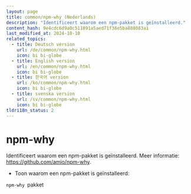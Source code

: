 ```yaml
---
layout: page
title: common/npm-why (Nederlands)
description: "Identificeert waarom een npm-pakket is geïnstalleerd."
content_hash: 9e4cdc6d9a0c511891a5aed71f38e5ba888083a1
last_modified_at: 2024-10-10
related_topics:
  - title: Deutsch version
    url: /de/common/npm-why.html
    icon: bi bi-globe
  - title: English version
    url: /en/common/npm-why.html
    icon: bi bi-globe
  - title: 한국어 version
    url: /ko/common/npm-why.html
    icon: bi bi-globe
  - title: svenska version
    url: /sv/common/npm-why.html
    icon: bi bi-globe
tldri18n_status: 2
---
```

# npm-why

Identificeert waarom een npm-pakket is geïnstalleerd.
Meer informatie: <https://github.com/amio/npm-why>.

- Toon waarom een npm-pakket is geïnstalleerd:

`npm-why `<span class="tldr-var badge badge-pill bg-dark-lm bg-white-dm text-white-lm text-dark-dm font-weight-bold">pakket</span>
